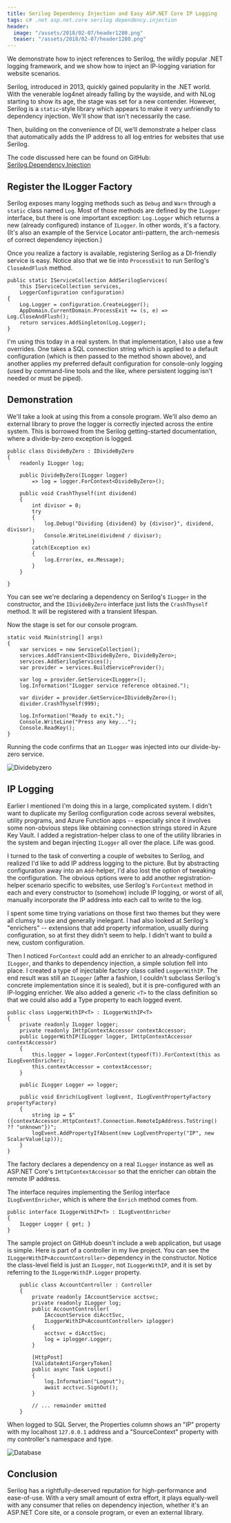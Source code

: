```yaml
---
title: Serilog Dependency Injection and Easy ASP.NET Core IP Logging
tags: c# .net asp.net.core serilog dependency.injection
header:
  image: "/assets/2018/02-07/header1280.png"
  teaser: "/assets/2018/02-07/header1280.png"
---
```


We demonstrate how to inject references to Serilog, the wildly popular .NET logging framework, and we show how to inject an IP-logging variation for website scenarios.

<!--more-->

Serilog, introduced in 2013, quickly gained popularity in the .NET world. With the venerable log4net already falling by the wayside, and with NLog starting to show its age, the stage was set for a new contender. However, Serilog is a `static`-style library which appears to make it very unfriendly to dependency injection. We'll show that isn't necessarily the case.

Then, building on the convenience of DI, we'll demonstrate a helper class that automatically adds the IP address to all log entries for websites that use Serilog.

The code discussed here can be found on GitHub: [Serilog.Dependency.Injection](https://github.com/MV10/Serilog.Dependency.Injection)

## Register the ILogger Factory

Serilog exposes many logging methods such as `Debug` and `Warn` through a `static` class named `Log`. Most of those methods are defined by the `ILogger` interface, but there is one important exception: `Log.Logger` which returns a new (already configured) instance of `ILogger`. In other words, it's a factory. (It's also an example of the Service Locator anti-pattern, the arch-nemesis of correct dependency injection.)

Once you realize a factory is available, registering Serilog as a DI-friendly service is easy. Notice also that we tie into `ProcessExit` to run Serilog's `CloseAndFlush` method.

```
public static IServiceCollection AddSerilogServices(
    this IServiceCollection services, 
    LoggerConfiguration configuration)
{
    Log.Logger = configuration.CreateLogger();
    AppDomain.CurrentDomain.ProcessExit += (s, e) => Log.CloseAndFlush();
    return services.AddSingleton(Log.Logger);
}
```

I'm using this today in a real system. In that implementation, I also use a few overrides. One takes a SQL connection string which is applied to a default configuration (which is then passed to the method shown above), and another applies my preferred default configuration for console-only logging (used by command-line tools and the like, where persistent logging isn't needed or must be piped).

## Demonstration

We'll take a look at using this from a console program. We'll also demo an external library to prove the logger is correctly injected across the entire system. This is borrowed from the Serilog getting-started documentation, where a divide-by-zero exception is logged.

```
public class DivideByZero : IDivideByZero
{
    readonly ILogger log;

    public DivideByZero(ILogger logger) 
        => log = logger.ForContext<DivideByZero>();

    public void CrashThyself(int dividend)
    {
        int divisor = 0;
        try
        {
            log.Debug("Dividing {dividend} by {divisor}", dividend, divisor);
            Console.WriteLine(dividend / divisor);
        }
        catch(Exception ex)
        {
            log.Error(ex, ex.Message);
        }
    }

}
```

You can see we're declaring a dependency on Serilog's `ILogger` in the constructor, and the `IDivideByZero` interface just lists the `CrashThyself` method. It will be registered with a transient lifespan.

Now the stage is set for our console program.

```
static void Main(string[] args)
{
    var services = new ServiceCollection();
    services.AddTransient<IDivideByZero, DivideByZero>;
    services.AddSerilogServices();
    var provider = services.BuildServiceProvider();

    var log = provider.GetService<ILogger>();
    log.Information("ILogger service reference obtained.");

    var divider = provider.GetService<IDivideByZero>();
    divider.CrashThyself(999);

    log.Information("Ready to exit.");
    Console.WriteLine("Press any key...");
    Console.ReadKey();
}
```

Running the code confirms that an `ILogger` was injected into our divide-by-zero service.

![Dividebyzero](/assets/2018/02-07/dividebyzero.png)

## IP Logging

Earlier I mentioned I'm doing this in a large, complicated system. I didn't want to duplicate my Serilog configuration code across several websites, utility programs, and Azure Function apps -- especially since it involves some non-obvious steps like obtaining connection strings stored in Azure Key Vault. I added a registration-helper class to one of the utility libraries in the system and began injecting `ILogger` all over the place. Life was good.

I turned to the task of converting a couple of websites to Serilog, and realized I'd like to add IP address logging to the picture. But by abstracting configuration away into an `Add`-helper, I'd also lost the option of tweaking the configuration. The obvious options were to add another registration-helper scenario specific to websites, use Serilog's `ForContext` method in each and every constructor to (somehow) include IP logging, or worst of all, manually incorporate the IP address into each call to write to the log.

I spent some time trying variations on those first two themes but they were all clumsy to use and generally inelegant. I had also looked at Serilog's "enrichers" -- extensions that add property information, usually during configuration, so at first they didn't seem to help. I didn't want to build a new, custom configuration.

Then I noticed `ForContext` could add an enricher to an already-configured `ILogger`, and thanks to dependency injection, a simple solution fell into place. I created a type of injectable factory class called `LoggerWithIP`. The end result was still an `ILogger` (after a fashion, I couldn't subclass Serilog's concrete implementation since it is sealed), but it is pre-configured with an IP-logging enricher. We also added a generic `<T>` to the class definition so that we could also add a Type property to each logged event.

```
public class LoggerWithIP<T> : ILoggerWithIP<T>
{
    private readonly ILogger logger;
    private readonly IHttpContextAccessor contextAccessor;
    public LoggerWithIP(ILogger logger, IHttpContextAccessor contextAccessor)
    {
        this.logger = logger.ForContext(typeof(T)).ForContext(this as ILogEventEnricher);
        this.contextAccessor = contextAccessor;
    }

    public ILogger Logger => logger;

    public void Enrich(LogEvent logEvent, ILogEventPropertyFactory propertyFactory)
    {
        string ip = $"({contextAccessor.HttpContext?.Connection.RemoteIpAddress.ToString() ?? "unknown"})";
        logEvent.AddPropertyIfAbsent(new LogEventProperty("IP", new ScalarValue(ip)));
    }
}
```

The factory declares a dependency on a real `ILogger` instance as well as ASP.NET Core's `IHttpContextAccessor` so that the enricher can obtain the remote IP address.

The interface requires implementing the Serilog interface `ILogEventEnricher`, which is where the `Enrich` method comes from.

```
public interface ILoggerWithIP<T> : ILogEventEnricher
{
    ILogger Logger { get; }
}
```

The sample project on GitHub doesn't include a web application, but usage is simple. Here is part of a controller in my live project. You can see the `ILoggerWithIP<AccountController>` dependency in the constructor. Notice the class-level field is just an `ILogger`, not `ILoggerWithIP`, and it is set by referring to the `ILoggerWithIP.Logger` property.

```
    public class AccountController : Controller
    {
        private readonly IAccountService acctsvc;
        private readonly ILogger log;
        public AccountController(
            IAccountService diAcctSvc, 
            ILoggerWithIP<AccountController> iplogger)
        {
            acctsvc = diAcctSvc;
            log = iplogger.Logger;
        }

        [HttpPost]
        [ValidateAntiForgeryToken]
        public async Task Logout()
        {
            log.Information("Logout");
            await acctsvc.SignOut();
        }

        // ... remainder omitted
    }
```

When logged to SQL Server, the Properties column shows an "IP" property with my localhost `127.0.0.1` address and a "SourceContext" property with my controller's namespace and type.

![Database](/assets/2018/02-07/database.png)

## Conclusion

Serilog has a rightfully-deserved reputation for high-performance and ease-of-use. With a very small amount of extra effort, it plays equally-well with any consumer that relies on dependency injection, whether it's an ASP.NET Core site, or a console program, or even an external library.
